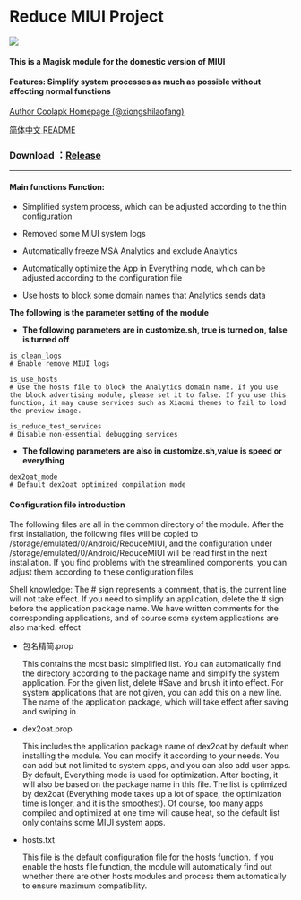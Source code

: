 # Reduce MIUI Project

![](https://img.shields.io/github/license/zjw2017/Reducemiui)

#### This is a Magisk module for the domestic version of MIUI  

#### Features: Simplify system processes as much as possible without affecting normal functions


[Author Coolapk Homepage (@xiongshilaofang)](http://www.coolapk.com/u/665894)

[简体中文 README](https://github.com/zjw2017/ReduceMIUI/blob/master/README.md)

### **Download** ：[Release](https://github.com/zjw2017/ReduceMIUI/releases)
--------

#### Main functions Function:

- Simplified system process, which can be adjusted according to the thin configuration

- Removed some MIUI system logs

- Automatically freeze MSA Analytics and exclude Analytics

- Automatically optimize the App in Everything mode, which can be adjusted according to the configuration file

- Use hosts to block some domain names that Analytics sends data

**The following is the parameter setting of the module**

- **The following parameters are in customize.sh, true is turned on, false is turned off**
```shell
is_clean_logs
# Enable remove MIUI logs

is_use_hosts
# Use the hosts file to block the Analytics domain name. If you use the block advertising module, please set it to false. If you use this function, it may cause services such as Xiaomi themes to fail to load the preview image.

is_reduce_test_services
# Disable non-essential debugging services
```
- **The following parameters are also in customize.sh,value is speed or everything**
```shell
dex2oat_mode
# Default dex2oat optimized compilation mode
```

#### Configuration file introduction

The following files are all in the common directory of the module. After the first installation, the following files will be copied to /storage/emulated/0/Android/ReduceMIUI, and the configuration under /storage/emulated/0/Android/ReduceMIUI will be read first in the next installation. If you find problems with the streamlined components, you can adjust them according to these configuration files

Shell knowledge: The # sign represents a comment, that is, the current line will not take effect. If you need to simplify an application, delete the # sign before the application package name. We have written comments for the corresponding applications, and of course some system applications are also marked. effect

- 包名精简.prop

  This contains the most basic simplified list. You can automatically find the directory according to the package name and simplify the system application. For the given list, delete #Save and brush it into effect. For system applications that are not given, you can add this on a new line. The name of the application package, which will take effect after saving and swiping in


- dex2oat.prop
  
  This includes the application package name of dex2oat by default when installing the module. You can modify it according to your needs. You can add but not limited to system apps, and you can also add user apps. By default, Everything mode is used for optimization. After booting, it will also be based on the package name in this file. The list is optimized by dex2oat (Everything mode takes up a lot of space, the optimization time is longer, and it is the smoothest). Of course, too many apps compiled and optimized at one time will cause heat, so the default list only contains some MIUI system apps.


- hosts.txt
  
  This file is the default configuration file for the hosts function. If you enable the hosts file function, the module will automatically find out whether there are other hosts modules and process them automatically to ensure maximum compatibility.
